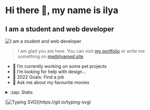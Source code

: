 # Hi there 👋, my name is ilya
## I am a student and web developer
![I am a student and web developer](https://i.pinimg.com/originals/b9/ba/44/b9ba446cca2bb06ff1a8d49fd46581ed.jpg)

>I am glad you are here. You can visit [my portfolio](https://ilyamed.site/) or write me something on me@ilyamed.site 

- 🔭 I’m currently working on some pet projects
- 🤔 I’m looking for help with design...
- 🥅 2022 Goals: Find a job
- 💬 Ask me about my favourite movies 

<details>
  <summary>:zap: Stats:</summary>
<p><!-- https://github.com/anmol098/waka-readme-stats -->
<!--START_SECTION:waka-->
![Code Time](http://img.shields.io/badge/Code%20Time-89%20hrs%2012%20mins-blue)

![Profile Views](http://img.shields.io/badge/Profile%20Views-26-blue)

**🐱 My GitHub Data** 

> 🏆 19 Contributions in the Year 2022
 > 
> 📦 45.1 kB Used in GitHub's Storage 
 > 
> 💼 Opted to Hire
 > 
> 📜 10 Public Repositories 
 > 
> 🔑 2 Private Repositories  
 > 
**I'm a Night 🦉** 

```text
🌞 Morning    32 commits     ████░░░░░░░░░░░░░░░░░░░░░   18.29% 
🌆 Daytime    41 commits     █████░░░░░░░░░░░░░░░░░░░░   23.43% 
🌃 Evening    76 commits     ██████████░░░░░░░░░░░░░░░   43.43% 
🌙 Night      26 commits     ███░░░░░░░░░░░░░░░░░░░░░░   14.86%

```


📊 **This Week I Spent My Time On** 

```text
⌚︎ Time Zone: Europe/Moscow

💬 Programming Languages: 
SCSS                     1 hr 51 mins        █████████████░░░░░░░░░░░░   54.51% 
CSS                      49 mins             ██████░░░░░░░░░░░░░░░░░░░   24.4% 
JavaScript               38 mins             ████░░░░░░░░░░░░░░░░░░░░░   18.92% 
HTML                     3 mins              ░░░░░░░░░░░░░░░░░░░░░░░░░   1.71% 
JSON                     0 secs              ░░░░░░░░░░░░░░░░░░░░░░░░░   0.25%

🔥 Editors: 
VS Code                  3 hrs 24 mins       █████████████████████████   100.0%

🐱‍💻 Projects: 
cinema-react             2 hrs 15 mins       ████████████████░░░░░░░░░   66.21% 
my_portfolio             1 hr 9 mins         ████████░░░░░░░░░░░░░░░░░   33.79% 
Unknown Project          0 secs              ░░░░░░░░░░░░░░░░░░░░░░░░░   0.0%

💻 Operating System: 
Windows                  3 hrs 24 mins       █████████████████████████   100.0%

```

**I Mostly Code in JavaScript** 

```text
JavaScript               6 repos             █████████████░░░░░░░░░░░░   54.55% 
HTML                     4 repos             █████████░░░░░░░░░░░░░░░░   36.36% 
C++                      1 repo              ██░░░░░░░░░░░░░░░░░░░░░░░   9.09%

```



 Last Updated on 03/02/2022 18:43:58 UTC
<!--END_SECTION:waka-->
  
![GitHub stats](https://github-readme-stats.vercel.app/api?username=Terro216&show_icons=true)  
</p>
</details>

[![Typing SVG](https://readme-typing-svg.herokuapp.com?color=%23204829&duration=7000&lines=Wake+up%2C+Neo...)](https://git.io/typing-svg)
